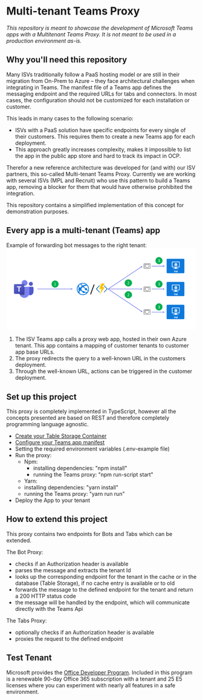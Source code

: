 # Multi-tenant Teams Proxy
*This repository is meant to showcase the development of Microsoft Teams apps with a Multitenant Teams Proxy. It is not meant to be used in a production environment as-is.*

## Why you'll need this repository
Many ISVs traditionally follow a PaaS hosting model or are still in their migration from On-Prem to Azure – they face architectural challenges when integrating in Teams. The manifest file of a Teams app defines the messaging endpoint and the required URLs for tabs and connectors. In most cases, the configuration should not be customized for each installation or customer.

This leads in many cases to the following scenario:
- ISVs with a PaaS solution have specific endpoints for every single of their customers. This requires them to create a new Teams app for each deployment. 
- This approach greatly increases complexity, makes it impossible to list the app in the public app store and hard to track its impact in OCP. 

Therefor a new reference architecture was developed for (and with) our ISV partners, this so-called Multi-tenant Teams Proxy. 
Currently we are working with several ISVs (MPL and Recruit) who use this pattern to build a Teams app, removing a blocker for them that would have otherwise prohibited the integration. 

This repository contains a simplified implementation of this concept for demonstration purposes.

## Every app is a multi-tenant (Teams) app
Example of forwarding bot messages to the right tenant:
![Proxy routing](./docs/proxy.png)

1) The ISV Teams app calls a proxy web app, hosted in their own Azure tenant. This app contains a mapping of customer tenants to customer app base URLs.
2) The proxy redirects the query to a well-known URL in the customers deployment.
3) Through the well-known URL, actions can be triggered in the customer deployment.

## Set up this project
This proxy is completely implemented in TypeScript, however all the concepts presented are based on REST and therefore completely programming language agnostic.

- [Create your Table Storage Container](https://docs.microsoft.com/en-us/azure/storage/tables/table-storage-overview)
- [Configure your Teams app manifest](https://docs.microsoft.com/en-us/microsoftteams/platform/get-started/get-started-app-studio)
- Setting the required environment variables (.env-example file)
- Run the proxy:
    - Npm:
        - installing dependencies: "npm install"
        - running the Teams proxy: "npm run-script start"
    - Yarn:
    - installing dependencies: "yarn install"
    - running the Teams proxy: "yarn run run"
- Deploy the App to your tenant

## How to extend this project
This proxy contains two endpoints for Bots and Tabs which can be extended.

The Bot Proxy:
- checks if an Authorization header is available
- parses the message and extracts the tenant Id
- looks up the corresponding endpoint for the tenant in the cache or in the database (Table Storage), if no cache entry is available or to old
- forwards the message to the defined endpoint for the tenant and return a 200 HTTP status code
- the message will be handled by the endpoint, which will communicate directly with the Teams Api

The Tabs Proxy:
- optionally checks if an Authorization header is available
- proxies the request to the defined endpoint

## Test Tenant
Microsoft provides the [Office Developer Program](https://developer.microsoft.com/en-us/office/dev-program). Included in this program is a renewable 90-day Office 365 subscription with a tenant and 25 E5 licenses where you can experiment with nearly all features in a safe environment.
